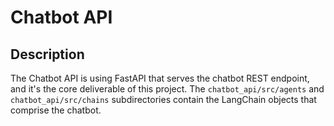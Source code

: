 # Chatbot API

## Description
The Chatbot API is using FastAPI that serves the chatbot REST endpoint, and it's the core deliverable of this project. The `chatbot_api/src/agents` and `chatbot_api/src/chains` subdirectories contain the LangChain objects that comprise
the chatbot. 
